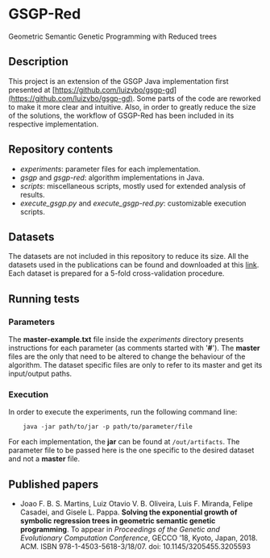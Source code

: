 # GSGP-Red
Geometric Semantic Genetic Programming with Reduced trees

## Description
This project is an extension of the GSGP Java implementation first presented at [https://github.com/luizvbo/gsgp-gd](https://github.com/luizvbo/gsgp-gd). Some parts of the code are reworked to make it more clear and intuitive. Also, in order to greatly reduce the size of the solutions, the workflow of GSGP-Red has been included in its respective implementation.

## Repository contents
* _experiments_: parameter files for each implementation.
* _gsgp_ and _gsgp-red_: algorithm implementations in Java.
* _scripts_: miscellaneous scripts, mostly used for extended analysis of results.
* *execute_gsgp.py* and *execute_gsgp-red.py*: customizable execution scripts.

## Datasets

The datasets are not included in this repository to reduce its size. All the datasets used in the publications can be found and downloaded at this [link](https://drive.google.com/drive/folders/1cUU7f23z_lBPQCOX7h1unZWKZH3YO_EB?usp=sharing). Each dataset is prepared for a 5-fold cross-validation procedure.

## Running tests

### Parameters

The **master-example.txt** file inside the *experiments* directory presents instructions for each parameter (as comments started with '**#**'). The **master** files are the only that need to be altered to change the behaviour of the algorithm. The dataset specific files are only to refer to its master and get its input/output paths.

### Execution

In order to execute the experiments, run the following command line:

```
    java -jar path/to/jar -p path/to/parameter/file
```

For each implementation, the **jar** can be found at `/out/artifacts`. The parameter file to be passed here is the one specific to the desired dataset and not a **master** file.


## Published papers
* Joao F. B. S. Martins, Luiz Otavio V. B. Oliveira, Luis F. Miranda, Felipe Casadei, and Gisele L. Pappa. **Solving the exponential growth of symbolic regression trees in geometric semantic genetic programming**. To appear in _Proceedings of the Genetic and Evolutionary Computation Conference_, GECCO ’18, Kyoto, Japan, 2018. ACM. ISBN 978-1-4503-5618-3/18/07. doi: 10.1145/3205455.3205593